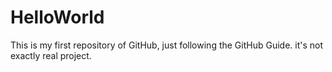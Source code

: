 # HelloWorld
This is my first repository of GitHub, just following the GitHub Guide. it's not exactly real project.
